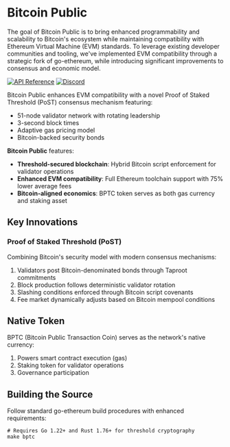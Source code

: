 # Bitcoin Public

The goal of Bitcoin Public is to bring enhanced programmability and scalability to Bitcoin's ecosystem while maintaining compatibility with Ethereum Virtual Machine (EVM) standards. To leverage existing developer communities and tooling, we've implemented EVM compatibility through a strategic fork of go-ethereum, while introducing significant improvements to consensus and economic model.

[![API Reference](
https://pkg.go.dev/badge/github.com/ethereum/go-ethereum
)](https://pkg.go.dev/github.com/ethereum/go-ethereum?tab=doc)
[![Discord](https://img.shields.io/badge/discord-join%20chat-blue.svg)](https://discord.gg/YOUR_COMMUNITY_LINK)

Bitcoin Public enhances EVM compatibility with a novel Proof of Staked Threshold (PoST) consensus mechanism featuring:

- 51-node validator network with rotating leadership
- 3-second block times
- Adaptive gas pricing model
- Bitcoin-backed security bonds

**Bitcoin Public** features:

- **Threshold-secured blockchain**: Hybrid Bitcoin script enforcement for validator operations
- **Enhanced EVM compatibility**: Full Ethereum toolchain support with 75% lower average fees
- **Bitcoin-aligned economics**: BPTC token serves as both gas currency and staking asset

## Key Innovations

### Proof of Staked Threshold (PoST)
Combining Bitcoin's security model with modern consensus mechanisms:

1. Validators post Bitcoin-denominated bonds through Taproot commitments
2. Block production follows deterministic validator rotation
3. Slashing conditions enforced through Bitcoin script covenants
4. Fee market dynamically adjusts based on Bitcoin mempool conditions

## Native Token

BPTC (Bitcoin Public Transaction Coin) serves as the network's native currency:

1. Powers smart contract execution (gas)
2. Staking token for validator operations
3. Governance participation

## Building the Source

Follow standard go-ethereum build procedures with enhanced requirements:

```shell
# Requires Go 1.22+ and Rust 1.76+ for threshold cryptography
make bptc
